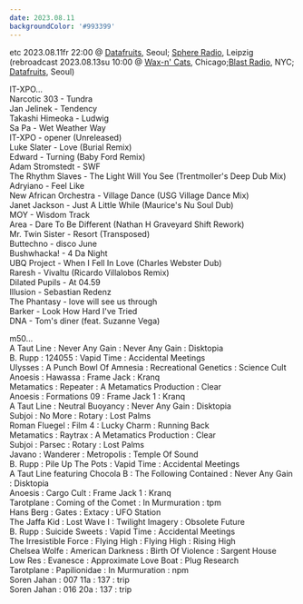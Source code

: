```yaml
---
date: 2023.08.11
backgroundColor: '#993399'
---
```


etc 2023.08.11fr 22:00 @ [Datafruits](http://www.datafruits.fm/), Seoul; [Sphere Radio](http://www.sphere-radio.net/), Leipzig  
(rebroadcast 2023.08.13su 10:00 @ [Wax-n' Cats](http://www.twitch.tv/waxncats), Chicago;[Blast Radio](https://blastradio.com/kimochisound), NYC; [Datafruits](http://www.datafruits.fm/), Seoul)  

IT-XPO...  
Narcotic 303 - Tundra  
Jan Jelinek - Tendency  
Takashi Himeoka - Ludwig  
Sa Pa - Wet Weather Way  
IT-XPO - opener (Unreleased)  
Luke Slater - Love (Burial Remix)  
Edward - Turning (Baby Ford Remix)  
Adam Stromstedt - SWF  
The Rhythm Slaves - The Light Will You See (Trentmoller's Deep Dub Mix)  
Adryiano - Feel Like  
New African Orchestra - Village Dance (USG Village Dance Mix)  
Janet Jackson - Just A Little While (Maurice's Nu Soul Dub)  
MOY - Wisdom Track  
Area - Dare To Be Different (Nathan H Graveyard Shift Rework)  
Mr. Twin Sister - Resort (Transposed)  
Buttechno - disco June  
Bushwhacka! - 4 Da Night  
UBQ Project - When I Fell In Love (Charles Webster Dub)  
Raresh - Vivaltu (Ricardo Villalobos Remix)  
Dilated Pupils - At 04.59  
Illusion - Sebastian Redenz  
The Phantasy - love will see us through  
Barker - Look How Hard I've Tried  
DNA - Tom's diner (feat. Suzanne Vega)  

m50...  
A Taut Line : Never Any Gain : Never Any Gain : Disktopia  
B. Rupp : 124055 : Vapid Time : Accidental Meetings  
Ulysses : A Punch Bowl Of Amnesia : Recreational Genetics : Science Cult  
Anoesis : Hawassa : Frame Jack : Kranq  
Metamatics : Repeater : A Metamatics Production : Clear  
Anoesis : Formations 09 : Frame Jack 1 : Kranq  
A Taut Line : Neutral Buoyancy : Never Any Gain : Disktopia  
Subjoi : No More : Rotary : Lost Palms  
Roman Fluegel : Film 4 : Lucky Charm : Running Back  
Metamatics : Raytrax : A Metamatics Production : Clear  
Subjoi : Parsec : Rotary : Lost Palms  
Javano : Wanderer : Metropolis : Temple Of Sound  
B. Rupp : Pile Up The Pots : Vapid Time : Accidental Meetings  
A Taut Line featuring Chocola B : The Following Contained : Never Any Gain : Disktopia  
Anoesis : Cargo Cult : Frame Jack 1 : Kranq  
Tarotplane : Coming of the Comet : In Murmuration : tpm  
Hans Berg : Gates : Extacy : UFO Station  
The Jaffa Kid : Lost Wave I : Twilight Imagery : Obsolete Future  
B. Rupp : Suicide Sweets : Vapid Time : Accidental Meetings  
The Irresistible Force : Flying High : Flying High : Rising High  
Chelsea Wolfe : American Darkness : Birth Of Violence : Sargent House  
Low Res : Evanesce : Approximate Love Boat : Plug Research  
Tarotplane : Papilionidae : In Murmuration : npm  
Soren Jahan : 007 11a : 137 : trip  
Soren Jahan : 016 20a : 137 : trip